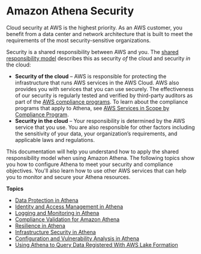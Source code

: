 # Amazon Athena Security<a name="security"></a>

Cloud security at AWS is the highest priority\. As an AWS customer, you benefit from a data center and network architecture that is built to meet the requirements of the most security\-sensitive organizations\.

Security is a shared responsibility between AWS and you\. The [shared responsibility model](https://aws.amazon.com/compliance/shared-responsibility-model/) describes this as security *of* the cloud and security *in* the cloud:
+ **Security of the cloud** – AWS is responsible for protecting the infrastructure that runs AWS services in the AWS Cloud\. AWS also provides you with services that you can use securely\. The effectiveness of our security is regularly tested and verified by third\-party auditors as part of the [AWS compliance programs](https://aws.amazon.com/compliance/programs/)\. To learn about the compliance programs that apply to Athena, see [AWS Services in Scope by Compliance Program](https://aws.amazon.com/compliance/services-in-scope/)\.
+ **Security in the cloud** – Your responsibility is determined by the AWS service that you use\. You are also responsible for other factors including the sensitivity of your data, your organization’s requirements, and applicable laws and regulations\. 

This documentation will help you understand how to apply the shared responsibility model when using Amazon Athena\. The following topics show you how to configure Athena to meet your security and compliance objectives\. You'll also learn how to use other AWS services that can help you to monitor and secure your Athena resources\.

**Topics**
+ [Data Protection in Athena](data-protection.md)
+ [Identity and Access Management in Athena](identity-and-access-management-in-athena.md)
+ [Logging and Monitoring in Athena](incident-response.md)
+ [Compliance Validation for Amazon Athena](SERVICENAME-compliance.md)
+ [Resilience in Athena](disaster-recovery-resiliency.md)
+ [Infrastructure Security in Athena](infrastructure-security.md)
+ [Configuration and Vulnerability Analysis in Athena](vulnerability-analysis-and-management.md)
+ [Using Athena to Query Data Registered With AWS Lake Formation](lake-formation-athena.md)
